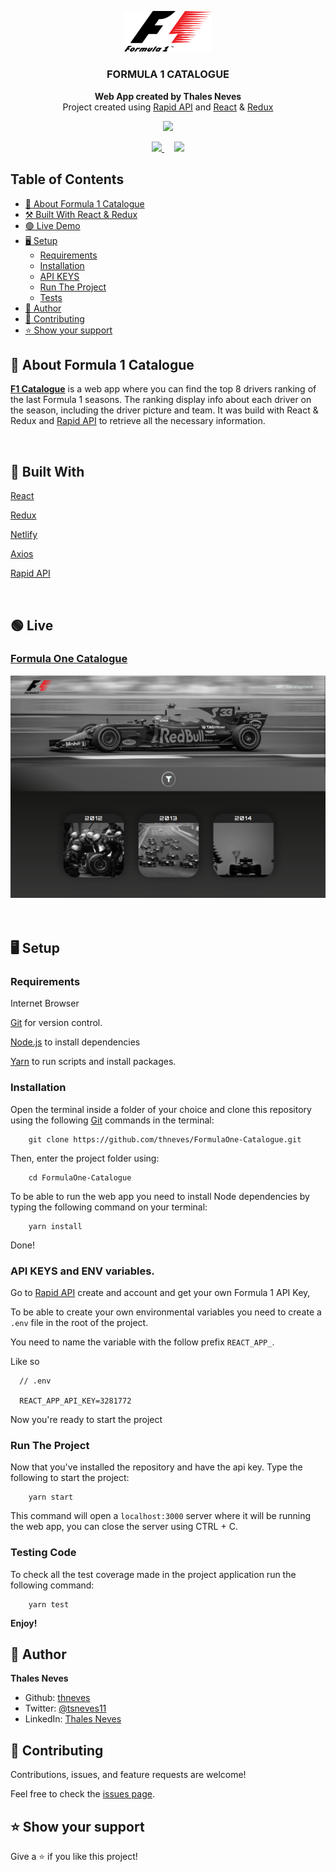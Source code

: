 <p align="center">
  <a href="https://f1catalogue.netlify.app">
    <img width="140" src="./src/assets/images/logo.png" alt="Logo">
  </a>
</p>

<h3 align="center">

  **FORMULA 1 CATALOGUE**

</h3>

<p align="center">
  <strong>Web App created by Thales Neves</strong>
  <br>
  Project created using <a href="https://rapidapi.com">Rapid API</a> and <a href="https://reactjs.org">React</a> & <a href="http://redux.js.org">Redux</a>
</p>

<p align="center">
  <a href="https://f1catalogue.netlify.app">
    <img src="https://img.shields.io/badge/OPEN%20app%20-darkred?style=for-the-badge">
  </a>
</p>

<p align="center">
  <a href="https://github.com/thneves/FormulaOne-Catalogue/issues">
    <img src="https://img.shields.io/badge/REPORT%20A%20BUG-royalblue?style=for-the-badge">
  </a>
   ‎ ‎ ‎ ‎
  <a href="https://github.com/thneves/FormulaOne-Catalogue/issues">
    <img src="https://img.shields.io/badge/Request%20a%20feature-royalblue?style=for-the-badge">
  </a>
</p>

## Table of Contents
- [🚀 About Formula 1 Catalogue](#🚀-about-formula-1-catalogue)
- [⚒️ Built With React & Redux](#⚒️-built-with-react-&-redux)
- [🟢 Live Demo](#🟢-live-demo)
- [🖥️ Setup](#🖥️-setup)
  - [Requirements](#requirements)
  - [Installation](#installation)
  - [API KEYS](#api-keys-and-env-variables)
  - [Run The Project](#run-the-project)
  - [Tests](#testing-code)
- [👤 Author](#👤-author)
- [🤝 Contributing](#🤝-contributing)
- [⭐ Show your support](#⭐-show-your-support)


## 🚀 About Formula 1 Catalogue

[**F1 Catalogue**](https://f1catalogue.netlify.app) is a web app where you can find the top 8 drivers ranking of the last Formula 1 seasons. The ranking display info about each driver on the season, including the driver picture and team. It was build with React & Redux and [Rapid API](http://rapidapi.com) to retrieve all the necessary information.

<br>

## 🧪 Built With

[React](https://reactjs.org)

[Redux](http://redux.js.org)

[Netlify](https://netlify.com)

[Axios](https://axios-http)

[Rapid API](https://rapidapi.com)


<br>

## 🟢 Live

<h3>

  [Formula One Catalogue](https://f1catalogue.netlify.app)

</h3>

<a href="https://f1catalogue.netlify.app">
  <img src="./screenshot.png">
</a>

<br>
<br>
<br>

## 🖥️ Setup

### Requirements

Internet Browser

[Git](https://git-scm.com/downloads) for version control.

[Node.js](https://nodejs.org) to install dependencies

[Yarn](https://yarnpkg.com) to run scripts and install packages.

### Installation

Open the terminal inside a folder of your choice and clone this repository using the following [Git](https://git-scm.com/downloads) commands in the terminal:

```
    git clone https://github.com/thneves/FormulaOne-Catalogue.git
```

Then, enter the project folder using:

```
    cd FormulaOne-Catalogue
```

To be able to run the web app you need to install Node dependencies by typing the following command on your terminal:

```
    yarn install
```

Done!

### API KEYS and ENV variables.

Go to [Rapid API](https://rapidapi.com/api-sports/api/api-formula-1/) create and account and get your own Formula 1 API Key,

To be able to create your own environmental variables you need to create a `.env` file in the root of the project.

You need to name the variable with the follow prefix `REACT_APP_`.

Like so

```
  // .env

  REACT_APP_API_KEY=3281772
```
Now you're ready to start the project
### Run The Project

Now that you've installed the repository and have the api key. Type the following to start the project:

```
    yarn start
```

This command will open a `localhost:3000` server where it will be running the web app, you can close the server using CTRL + C.


### Testing Code

To check all the test coverage made in the project application run the following command:

```
    yarn test
```


**Enjoy!**

## 👤 Author

 **Thales Neves**

- Github: [thneves](https://github.com/thneves)
- Twitter: [@tsneves11](https://twitter.com/tsneves11)
- LinkedIn: [Thales Neves]([(https://www.linkedin.com/in/thales-neves10/))

## 🤝 Contributing

Contributions, issues, and feature requests are welcome!

Feel free to check the [issues page](https://github.com/thneves/FormulaOne-Catalogue).

## ⭐ Show your support

Give a ⭐️ if you like this project!
